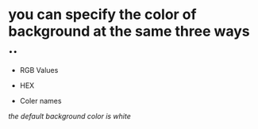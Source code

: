 # you can specify the color of background at the same three ways ..

* RGB Values 

* HEX 

* Coler names 

*the default background color is white* 


